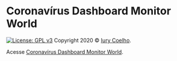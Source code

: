 # Coronavírus Dashboard Monitor World
[![License: GPL v3](https://img.shields.io/badge/License-GPL%20v3-blue.svg)](https://www.gnu.org/licenses/gpl-3.0)
Copyright 2020 © <a href="https://www.freecodecamp.org/iurycoelho">Iury Coelho</a>.

Acesse <a href="https://iuryeng.github.io/Projects/covid-dash-world/">Coronavírus Dashboard Monitor World</a>.


